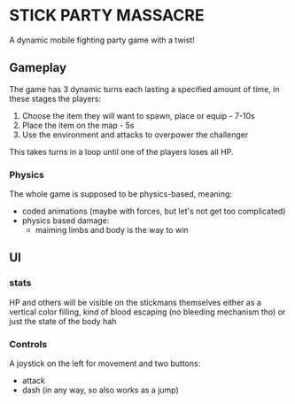 # STICK PARTY MASSACRE

A dynamic mobile fighting party game with a twist!

## Gameplay

The game has 3 dynamic turns each lasting a specified amount of time, in these stages the players:

1. Choose the item they will want to spawn, place or equip - 7-10s
2. Place the item on the map - 5s
3. Use the environment and attacks to overpower the challenger

This takes turns in a loop until one of the players loses all HP.

### Physics

The whole game is supposed to be physics-based, meaning:

- coded animations (maybe with forces, but let's not get too complicated)
- physics based damage:
  - maiming limbs and body is the way to win

## UI

### stats

HP and others will be visible on the stickmans themselves either as a vertical color filling, kind of blood escaping (no bleeding mechanism tho) or just the state of the body hah

### Controls

A joystick on the left for movement and two buttons:

- attack
- dash (in any way, so also works as a jump)
